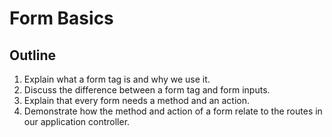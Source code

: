 # Form Basics

## Outline

1. Explain what a form tag is and why we use it. 
2. Discuss the difference between a form tag and form inputs. 
3. Explain that every form needs a method and an action. 
4. Demonstrate how the method and action of a form relate to the routes in our application controller. 